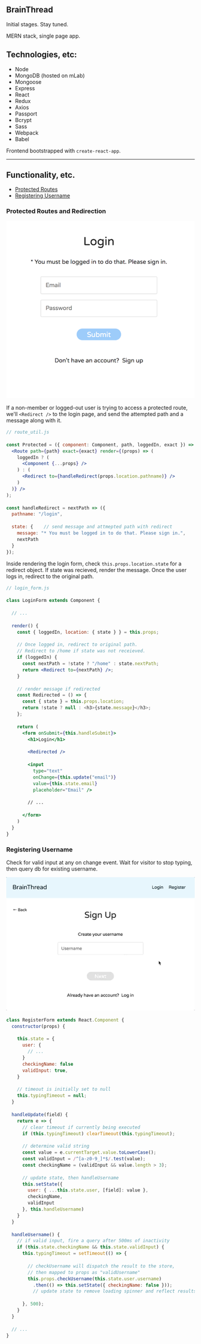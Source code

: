## BrainThread

Initial stages. Stay tuned.

MERN stack, single page app.

## Technologies, etc:

- Node
- MongoDB (hosted on mLab)
- Mongoose
- Express
- React
- Redux
- Axios
- Passport
- Bcrypt
- Sass
- Webpack
- Babel

Frontend bootstrapped with `create-react-app`.



---

## Functionality, etc.
- [Protected Routes](#protected-routes-and-redirection)
- [Registering Username](#registering-username)

### Protected Routes and Redirection

![image](docs/redirection.png)

If a non-member or logged-out user is trying to access a protected route, we'll `<Redirect />` to the login page, and send the attempted path and a message along with it. 

```jsx
// route_util.js

const Protected = ({ component: Component, path, loggedIn, exact }) => (
  <Route path={path} exact={exact} render={(props) => (
    loggedIn ? (
      <Component {...props} />
    ) : (
      <Redirect to={handleRedirect(props.location.pathname)} />
    )
  )} />
);

const handleRedirect = nextPath => ({
  pathname: "/login",
  
  state: {    // send message and attmepted path with redirect
    message: "* You must be logged in to do that. Please sign in.",
    nextPath
  }
});
```

Inside rendering the login form, check `this.props.location.state` for a redirect object. If state was recieved, render the message. Once the user logs in, redirect to the original path.

```jsx
// login_form.js

class LoginForm extends Component {

  // ...

  render() {
    const { loggedIn, location: { state } } = this.props;

    // Once logged in, redirect to original path.
    // Redirect to /home if state was not receieved.
    if (loggedIn) {
      const nextPath = !state ? "/home" : state.nextPath;
      return <Redirect to={nextPath} />;
    }

    // render message if redirected
    const Redirected = () => {
      const { state } = this.props.location;
      return !state ? null : <h3>{state.message}</h3>;
    };

    return (
      <form onSubmit={this.handleSubmit}>
        <h1>Login</h1>

        <Redirected />
        
        <input 
          type="text" 
          onChange={this.update("email")} 
          value={this.state.email}
          placeholder="Email" />

        // ...
          
      </form>
    )     
  }
}
```

### Registering Username

Check for valid input at any on change event.
Wait for visitor to stop typing, then query db for existing username.

![image](docs/register_username.gif)

```jsx
class RegisterForm extends React.Component {
  constructor(props) {

    this.state = {
      user: {
        // ...
      }
      checkingName: false
      validInput: true,
    }

    // timeout is initially set to null
    this.typingTimeout = null;
  }

  handleUpdate(field) {
    return e => {
      // clear timeout if currently being executed
      if (this.typingTimeout) clearTimeout(this.typingTimeout);

      // determine valid string
      const value = e.currentTarget.value.toLowerCase();
      const validInput = /^[a-z0-9_]*$/.test(value);
      const checkingName = (validInput && value.length > 3);

      // update state, then handleUsername
      this.setState({
        user: { ...this.state.user, [field]: value },
        checkingName,
        validInput
      }, this.handleUsername)
    }
  }

  handleUsername() {
    // if valid input, fire a query after 500ms of inactivity
    if (this.state.checkingName && this.state.validInput) {
      this.typingTimeout = setTimeout(() => {

        // checkUsername will dispatch the result to the store,
        // then mapped to props as "validUsername"
        this.props.checkUsername(this.state.user.username)
          .then(() => this.setState({ checkingName: false }));
          // update state to remove loading spinner and reflect results
        
      }, 500);
    }
  }

  // ...
}
```